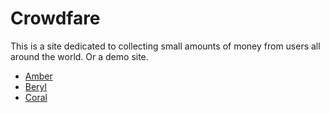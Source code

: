 # Crowdfare

This is a site dedicated to collecting small amounts of money from users all around the world. Or a demo site.

* [Amber](amber.md)
* [Beryl](beryl.md)
* [Coral](coral.md)
